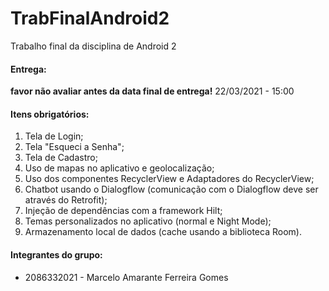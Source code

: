 # TrabFinalAndroid2
Trabalho final da disciplina de Android 2

#### Entrega:
**favor não avaliar antes da data final de entrega!**
22/03/2021 - 15:00

#### Itens obrigatórios:
1) Tela de Login;
2) Tela "Esqueci a Senha";
3) Tela de Cadastro;
4) Uso de mapas no aplicativo e geolocalização;
5) Uso dos componentes RecyclerView e Adaptadores do RecyclerView;
6) Chatbot usando o Dialogflow (comunicação com o Dialogflow deve ser através do Retrofit);
7) Injeção de dependências com a framework Hilt;
8) Temas personalizados no aplicativo (normal e Night Mode);
9) Armazenamento local de dados (cache usando a biblioteca Room).

#### Integrantes do grupo:
- 2086332021 - Marcelo Amarante Ferreira Gomes
